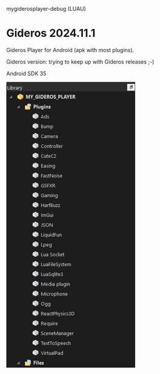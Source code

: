 mygiderosplayer-debug (LUAU)

Gideros 2024.11.1
=======

Gideros Player for Android (apk with most plugins).

Gideros version: trying to keep up with Gideros releases ;-)

Android SDK 35

![pic](ss/gideros_player_plugins_apk.png)
